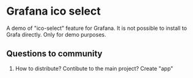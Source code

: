 # Grafana ico select
A demo of "ico-select" feature for Grafana. It is not possible to install to Grafa directly.
Only for demo purposes.

## Questions to community

1. How to distribute? 
   Contibute to the main project?
   Create "app"
